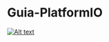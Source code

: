 # Guia-PlatformIO

[![Alt text](https://img.youtube.com/vi/VID/0.jpg)](https://www.youtube.com/watch?v=VID)
